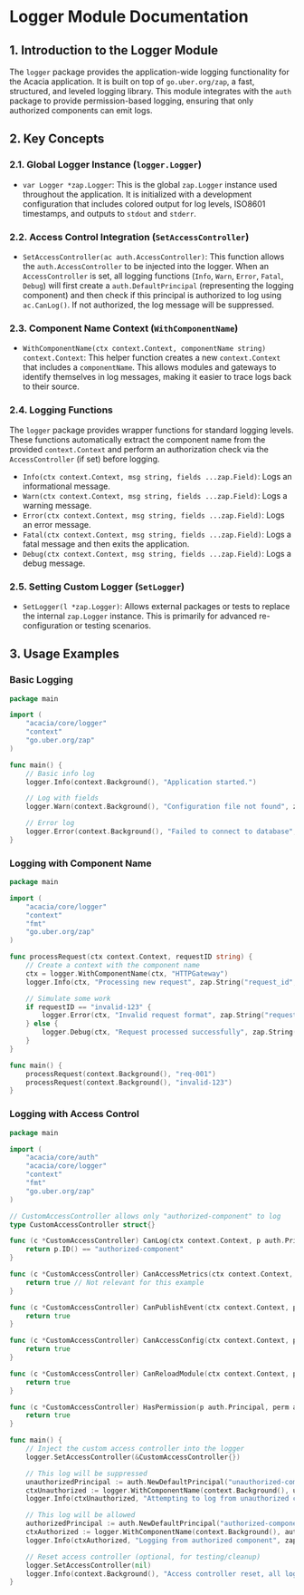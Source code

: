 # Logger Module Documentation

## 1. Introduction to the Logger Module
The `logger` package provides the application-wide logging functionality for the Acacia application. It is built on top of `go.uber.org/zap`, a fast, structured, and leveled logging library. This module integrates with the `auth` package to provide permission-based logging, ensuring that only authorized components can emit logs.

## 2. Key Concepts

### 2.1. Global Logger Instance (`logger.Logger`)
*   `var Logger *zap.Logger`: This is the global `zap.Logger` instance used throughout the application. It is initialized with a development configuration that includes colored output for log levels, ISO8601 timestamps, and outputs to `stdout` and `stderr`.

### 2.2. Access Control Integration (`SetAccessController`)
*   `SetAccessController(ac auth.AccessController)`: This function allows the `auth.AccessController` to be injected into the logger. When an `AccessController` is set, all logging functions (`Info`, `Warn`, `Error`, `Fatal`, `Debug`) will first create a `auth.DefaultPrincipal` (representing the logging component) and then check if this principal is authorized to log using `ac.CanLog()`. If not authorized, the log message will be suppressed.

### 2.3. Component Name Context (`WithComponentName`)
*   `WithComponentName(ctx context.Context, componentName string) context.Context`: This helper function creates a new `context.Context` that includes a `componentName`. This allows modules and gateways to identify themselves in log messages, making it easier to trace logs back to their source.

### 2.4. Logging Functions
The `logger` package provides wrapper functions for standard logging levels. These functions automatically extract the component name from the provided `context.Context` and perform an authorization check via the `AccessController` (if set) before logging.

*   `Info(ctx context.Context, msg string, fields ...zap.Field)`: Logs an informational message.
*   `Warn(ctx context.Context, msg string, fields ...zap.Field)`: Logs a warning message.
*   `Error(ctx context.Context, msg string, fields ...zap.Field)`: Logs an error message.
*   `Fatal(ctx context.Context, msg string, fields ...zap.Field)`: Logs a fatal message and then exits the application.
*   `Debug(ctx context.Context, msg string, fields ...zap.Field)`: Logs a debug message.

### 2.5. Setting Custom Logger (`SetLogger`)
*   `SetLogger(l *zap.Logger)`: Allows external packages or tests to replace the internal `zap.Logger` instance. This is primarily for advanced re-configuration or testing scenarios.

## 3. Usage Examples

### Basic Logging
```go
package main

import (
	"acacia/core/logger"
	"context"
	"go.uber.org/zap"
)

func main() {
	// Basic info log
	logger.Info(context.Background(), "Application started.")

	// Log with fields
	logger.Warn(context.Background(), "Configuration file not found", zap.String("path", "/etc/acacia/config.yaml"))

	// Error log
	logger.Error(context.Background(), "Failed to connect to database", zap.Error(fmt.Errorf("connection refused")))
}
```

### Logging with Component Name
```go
package main

import (
	"acacia/core/logger"
	"context"
	"fmt"
	"go.uber.org/zap"
)

func processRequest(ctx context.Context, requestID string) {
	// Create a context with the component name
	ctx = logger.WithComponentName(ctx, "HTTPGateway")
	logger.Info(ctx, "Processing new request", zap.String("request_id", requestID))

	// Simulate some work
	if requestID == "invalid-123" {
		logger.Error(ctx, "Invalid request format", zap.String("request_id", requestID))
	} else {
		logger.Debug(ctx, "Request processed successfully", zap.String("request_id", requestID))
	}
}

func main() {
	processRequest(context.Background(), "req-001")
	processRequest(context.Background(), "invalid-123")
}
```

### Logging with Access Control
```go
package main

import (
	"acacia/core/auth"
	"acacia/core/logger"
	"context"
	"fmt"
	"go.uber.org/zap"
)

// CustomAccessController allows only "authorized-component" to log
type CustomAccessController struct{}

func (c *CustomAccessController) CanLog(ctx context.Context, p auth.Principal) bool {
	return p.ID() == "authorized-component"
}

func (c *CustomAccessController) CanAccessMetrics(ctx context.Context, p auth.Principal) bool {
	return true // Not relevant for this example
}

func (c *CustomAccessController) CanPublishEvent(ctx context.Context, p auth.Principal, eventType string) bool {
	return true
}

func (c *CustomAccessController) CanAccessConfig(ctx context.Context, p auth.Principal, configKey string) bool {
	return true
}

func (c *CustomAccessController) CanReloadModule(ctx context.Context, p auth.Principal, moduleToReload string) bool {
	return true
}

func (c *CustomAccessController) HasPermission(p auth.Principal, perm auth.Permission) bool {
	return true
}

func main() {
	// Inject the custom access controller into the logger
	logger.SetAccessController(&CustomAccessController{})

	// This log will be suppressed
	unauthorizedPrincipal := auth.NewDefaultPrincipal("unauthorized-component", "component", []string{})
	ctxUnauthorized := logger.WithComponentName(context.Background(), unauthorizedPrincipal.ID())
	logger.Info(ctxUnauthorized, "Attempting to log from unauthorized component")

	// This log will be allowed
	authorizedPrincipal := auth.NewDefaultPrincipal("authorized-component", "component", []string{})
	ctxAuthorized := logger.WithComponentName(context.Background(), authorizedPrincipal.ID())
	logger.Info(ctxAuthorized, "Logging from authorized component", zap.String("data", "sensitive info"))

	// Reset access controller (optional, for testing/cleanup)
	logger.SetAccessController(nil)
	logger.Info(context.Background(), "Access controller reset, all logs allowed again.")
}

